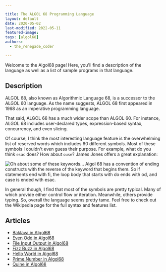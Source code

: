 ```yaml
---

title: The ALGOL 68 Programming Language
layout: default
date: 2020-05-02
last-modified: 2022-05-11
featured-image:
tags: [algol68]
authors:
  - the_renegade_coder

---
```


Welcome to the Algol68 page! Here, you'll find a description of the language as well as a list of sample programs in that language.

## Description

ALGOL 68, also known as Algorithmic Language 68, is a successor to the ALGOL 60 
language. As the name suggests, ALGOL 68 first appeared in 1968 as an imperative 
programming language.

That said, ALGOL 68 has a much wider scope than ALGOL 60. For instance, ALGOL 68 
includes user-declared types, expression-based syntax, concurrency, and even slicing.

Of course, I think the most interesting language feature is the overwhelming list of 
reserved words which includes 60 different symbols. Most of these symbols I couldn't 
even guess their purpose. For example, what do you think `esac` does? How about 
`ouse`? James Jones offers a great explanation:

![Oh about some of these keywords... Algol 68 has a convention of ending constructs with the reverse of the keyword that begins them. So if statements end with fi, the loop body that starts with do ends with od, and case is ended with esac.](https://therenegadecoder.com/wp-content/uploads/2020/04/algol-keywords-explanation.png)

In general though, I find that most of the symbols are pretty typical. Many of which 
provide either control flow or iteration. Meanwhile, others provide typing. So, 
overall the language seems pretty tame. Feel free to check out the Wikipedia page 
for the full syntax and features list.


## Articles

- [Baklava in Algol68](https://sampleprograms.io/projects/baklava/algol68)
- [Even Odd in Algol68](https://sampleprograms.io/projects/even-odd/algol68)
- [File Input Output in Algol68](https://sampleprograms.io/projects/file-input-output/algol68)
- [Fizz Buzz in Algol68](https://sampleprograms.io/projects/fizz-buzz/algol68)
- [Hello World in Algol68](https://sampleprograms.io/projects/hello-world/algol68)
- [Prime Number in Algol68](https://sampleprograms.io/projects/prime-number/algol68)
- [Quine in Algol68](https://sampleprograms.io/projects/quine/algol68)